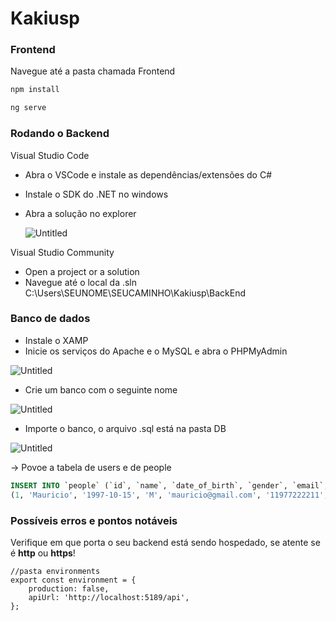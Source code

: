 # Kakiusp

### Frontend

Navegue até a pasta chamada Frontend

```bash
npm install
```

```bash
ng serve
```

### Rodando o Backend

Visual Studio Code

- Abra o VSCode e instale as dependências/extensões do C#
- Instale o SDK do .NET no windows
- Abra a solução no explorer
    
    ![Untitled](https://github.com/mujapira/kakiusp/assets/89225210/38dc6130-c166-4842-a531-a57c0049ffe6)
    

Visual Studio Community

- Open a project or a solution
- Navegue até o local da .sln C:\Users\SEUNOME\SEUCAMINHO\Kakiusp\BackEnd

### Banco de dados

- Instale o XAMP
- Inicie os serviços do Apache e o MySQL e abra o PHPMyAdmin

![Untitled](https://github.com/mujapira/kakiusp/assets/89225210/c83828a4-70f3-4dda-8448-05e89c0fbc53)

- Crie um banco com o seguinte nome

![Untitled](https://github.com/mujapira/kakiusp/assets/89225210/77762b1e-9269-45e8-9501-269947a000f6)

- Importe o banco, o arquivo .sql está na pasta DB

![Untitled](https://github.com/mujapira/kakiusp/assets/89225210/71f09b85-cbb0-4b12-ad1a-74fa5a75151b)

→ Povoe a tabela de users e de people

```sql
INSERT INTO `people` (`id`, `name`, `date_of_birth`, `gender`, `email`, `phone_number`, `address`, `role`) VALUES
(1, 'Mauricio', '1997-10-15', 'M', 'mauricio@gmail.com', '11977222211', 'Alameda da onça', 'AD');
```

### Possíveis erros e pontos notáveis

Verifique em que porta o seu backend está sendo hospedado, se atente se é **http** ou **https**!

```tsx
//pasta environments
export const environment = {
    production: false,
    apiUrl: 'http://localhost:5189/api',
};
```
